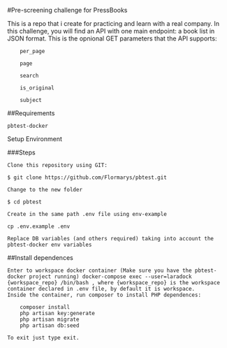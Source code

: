 #Pre-screening challenge for PressBooks

This is a repo that i create for practicing and learn with a real company. In this challenge, you will find an API with one main endpoint: a book list in JSON format. 
This is the opnional GET parameters that the API supports:

```
    per_page
```
```
    page
```
```
    search
```
```
    is_original
```
```
    subject
```


##Requirements

    pbtest-docker

Setup Environment

###Steps

    Clone this repository using GIT:

```
$ git clone https://github.com/Flormarys/pbtest.git
```
   
    Change to the new folder

```
$ cd pbtest
```

    Create in the same path .env file using env-example

```
cp .env.example .env
```

    Replace DB variables (and others required) taking into account the pbtest-docker env variables

##Install dependences

    Enter to workspace docker container (Make sure you have the pbtest-docker project running) docker-compose exec --user=laradock {workspace_repo} /bin/bash , where {workspace_repo} is the workspace container declared in .env file, by default it is workspace.
    Inside the container, run composer to install PHP dependences: 
```
    composer install
    php artisan key:generate
    php artisan migrate
    php artisan db:seed
```
    To exit just type exit.
